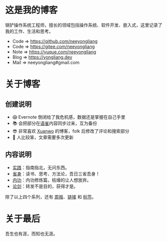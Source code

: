 # 这是我的博客

锅铲操作系统工程师，擅长的领域包括操作系统、软件开发、嵌入式，这里记录了我的工作、生活和思考。

- Code => https://github.com/neeyongliang
- Code => https://gitee.com/neeyongliang
- Note => https://yuque.com/neeyongliang
- Blog => https://yongliang.dev
- Mail => neeyongliang#gmail.com

# 关于博客

## 创建说明
- 😱 Evernote 倒闭给了我危机感，数据还是掌握在自己手里
- 📚 会把部分在[语雀](https://yuque.com/neeyongliang)内容同步过来，互为备份
- 😎 非常喜欢 [Xuanwo](https://xuanwo.io) 的博客，folk 后修改了评论和搜索部分
- 🙏 人比较笨，文章需要多次更新

## 内容说明
- [实践](/noask/)：指南指北，无问东西。
- [省身](/think/)：读书、思考、方法论，吾日三省吾身！
- [内功](/fstgu/)：内功修炼篇，枯燥的让人想放弃。
- [论剑](/trans/)：转发不是目的，获得才是。

除了以上四个系列，还有 [周报](/reports/)、[链接](/links/) 和 [标签](/tags/)。

# 关于最后

吾生也有涯，而知也无涯。
